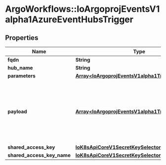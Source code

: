 # ArgoWorkflows::IoArgoprojEventsV1alpha1AzureEventHubsTrigger

## Properties
Name | Type | Description | Notes
------------ | ------------- | ------------- | -------------
**fqdn** | **String** |  | [optional] 
**hub_name** | **String** |  | [optional] 
**parameters** | [**Array&lt;IoArgoprojEventsV1alpha1TriggerParameter&gt;**](IoArgoprojEventsV1alpha1TriggerParameter.md) |  | [optional] 
**payload** | [**Array&lt;IoArgoprojEventsV1alpha1TriggerParameter&gt;**](IoArgoprojEventsV1alpha1TriggerParameter.md) | Payload is the list of key-value extracted from an event payload to construct the request payload. | [optional] 
**shared_access_key** | [**IoK8sApiCoreV1SecretKeySelector**](IoK8sApiCoreV1SecretKeySelector.md) |  | [optional] 
**shared_access_key_name** | [**IoK8sApiCoreV1SecretKeySelector**](IoK8sApiCoreV1SecretKeySelector.md) |  | [optional] 


